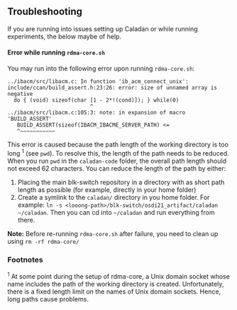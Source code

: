 ## Troubleshooting

If you are running into issues setting up Caladan or while running experiments, the below maybe of help.

#### Error while running `rdma-core.sh`

You may run into the following error upon running `rdma-core.sh`:
```
../ibacm/src/libacm.c: In function 'ib_acm_connect_unix':
include/ccan/build_assert.h:23:26: error: size of unnamed array is negative
  do { (void) sizeof(char [1 - 2*!(cond)]); } while(0)
                          ^
../ibacm/src/libacm.c:105:3: note: in expansion of macro 'BUILD_ASSERT'
   BUILD_ASSERT(sizeof(IBACM_IBACME_SERVER_PATH) <=
   ^~~~~~~~~~~~
```

This error is caused because the path length of the working directory is too long <sup>1</sup> (see `pwd`). To resolve this, the length of the path needs to be reduced. When you run `pwd` in the `caladan-code` folder, the overall path length should not exceed 62 characters. You can reduce the length of the path by either: 
1. Placing the main blk-switch repository in a directory with as short path length as possible (for example, directly in your home folder)
2. Create a symlink to the `caladan/` directory in you home folder. For example: `ln -s <looong-path>/blk-switch/osdi21_artifact/caladan ~/caladan`. Then you can cd into `~/caladan` and run everything from there.

**Note:** Before re-running `rdma-core.sh` after failure, you need to clean up using `rm -rf rdma-core/`


### Footnotes
<sup>1</sup> At some point during the setup of rdma-core, a Unix domain socket whose name includes the path of the working directory is created. Unfortunately, there is a fixed length limit on the names of Unix domain sockets. Hence, long paths cause problems. 

